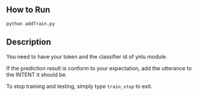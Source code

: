 ## How to Run

```
python addTrain.py
```

## Description

You need to have your token and the classifier id of ynlu module.

If the prediction result is conform to your expectation, add the utterance to the INTENT it should be.

To stop training and testing, simply type `train_stop` to exit.
